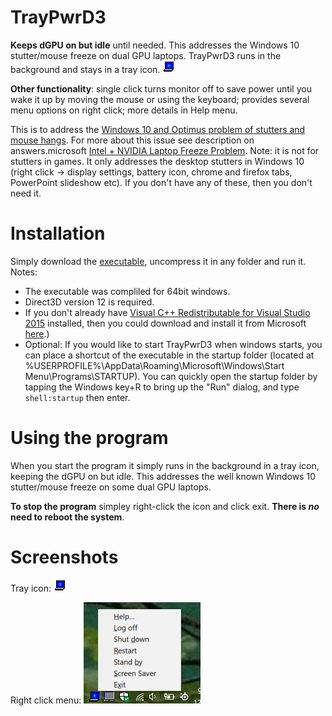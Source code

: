 # TrayPwrD3
**Keeps dGPU on but idle** until needed. This addresses the Windows 10 stutter/mouse freeze on dual GPU laptops. TrayPwrD3 runs in the background and stays in a tray icon.   ![Tray icon](screenshots/traypwr_icon1.png?raw=true "Tray icon")

**Other functionality**: single click turns monitor off to save power until you wake it up by moving the mouse or using the keyboard; provides several menu options on right click; more details in Help menu.

This is to address the [Windows 10 and Optimus problem of stutters and mouse hangs](https://forums.geforce.com/default/topic/860554/geforce-mobile-gpus/windows-10-and-optimus/15/). For more about this issue see description on answers.microsoft [Intel + NVIDIA Laptop Freeze Problem](https://answers.microsoft.com/en-us/windows/forum/windows_10-hardware/mobile-gtx-1060-freeze-problem/93e7004a-62b1-4211-8e37-4c136608865e). Note: it is not for stutters in games. It only addresses the desktop stutters in Windows 10 (right click -> display settings, battery icon, chrome and firefox tabs, PowerPoint slideshow etc).  If you don't have any of these, then you don't need it. 

# Installation
Simply download the [executable](https://github.com/jobeid/TrayPwrD3/tree/master/executable), uncompress it in any folder and run it. 
Notes:
- The executable was compliled for 64bit windows. 
- Direct3D version 12 is required.
- If you don't already have [Visual C++ Redistributable for Visual Studio 2015](https://www.microsoft.com/en-us/download/details.aspx?id=48145) installed, then you could download and install it from Microsoft [here](https://go.microsoft.com/fwlink/?LinkId=746572).)
- Optional: If you would like to start TrayPwrD3 when windows starts, you can place a shortcut of the executable in the startup folder (located at %USERPROFILE%\AppData\Roaming\Microsoft\Windows\Start Menu\Programs\STARTUP). You can quickly open the startup folder by tapping the Windows key+R to bring up the "Run" dialog, and type `shell:startup` then enter.

# Using the program
When you start the program it simply runs in the background in a tray icon, keeping the dGPU on but idle. This addresses the well known Windows 10 stutter/mouse freeze on some dual GPU laptops.

**To stop the program** simpley right-click the icon and click exit. **There is _no_ need to reboot the system**.

# Screenshots

Tray icon:   ![Tray icon](screenshots/traypwr_icon1.png?raw=true "Tray icon")


Right click menu:  ![Menu](screenshots/traypwr_rightclick1.png?raw=true "Menu")
